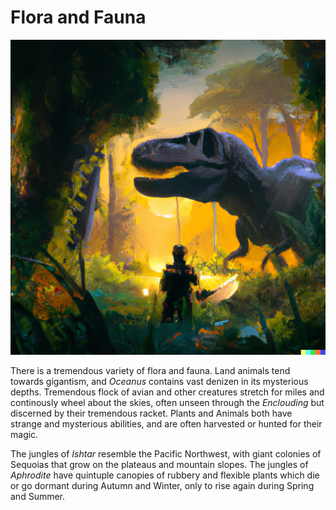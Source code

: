 # Flora and Fauna

![Predator-vs-knight](images/dall-e-rex-v-knight.png)

There is a tremendous variety of flora and fauna. Land animals tend towards gigantism, and *Oceanus* contains vast denizen in its mysterious depths. Tremendous flock of avian and other creatures stretch for miles and continously wheel about the skies, often unseen through the *Enclouding* but discerned by their tremendous racket. Plants and Animals both have strange and mysterious abilities, and are often harvested or hunted for their magic.

The jungles of *Ishtar* resemble the Pacific Northwest, with giant colonies of Sequoias that grow on the plateaus and mountain slopes. The jungles of *Aphrodite* have quintuple canopies of rubbery and flexible plants which die or go dormant during Autumn and Winter, only to rise again during Spring and Summer.
